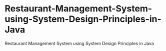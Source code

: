 # Restaurant-Management-System-using-System-Design-Principles-in-Java
Restaurant Management System using System Design Principles in Java
